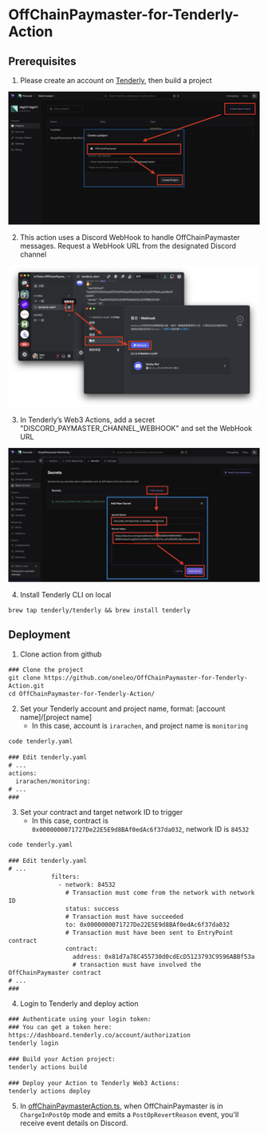# OffChainPaymaster-for-Tenderly-Action

## Prerequisites

1. Please create an account on [Tenderly](https://dashboard.tenderly.co/), then build a project

![Create Tenderly project](images/createTenderlyProject.png "Create Tenderly project")

2. This action uses a Discord WebHook to handle OffChainPaymaster messages. Request a WebHook URL from the designated Discord channel

![Create Discord webhook url](images/createDiscordWebhookUrl.png "Create Discord webhook url")

3. In Tenderly’s Web3 Actions, add a secret "DISCORD_PAYMASTER_CHANNEL_WEBHOOK" and set the WebHook URL

![Add webhook to Actions secrets](images/addWebhookToActionsSecrets.png "Add webhook to Actions secrets")

4. Install Tenderly CLI on local

```shell
brew tap tenderly/tenderly && brew install tenderly
```

## Deployment

1. Clone action from github

```shell
### Clone the project
git clone https://github.com/oneleo/OffChainPaymaster-for-Tenderly-Action.git
cd OffChainPaymaster-for-Tenderly-Action/
```

2. Set your Tenderly account and project name, format: [account name]/[project name]
   - In this case, account is `irarachen`, and project name is `monitoring`

```shell
code tenderly.yaml

### Edit tenderly.yaml
# ...
actions:
  irarachen/monitoring:
# ...
###
```

3. Set your contract and target network ID to trigger
   - In this case, contract is `0x0000000071727De22E5E9d8BAf0edAc6f37da032`, network ID is `84532`

```shell
code tenderly.yaml

### Edit tenderly.yaml
# ...
            filters:
              - network: 84532
                # Transaction must come from the network with network ID
                status: success
                # Transaction must have succeeded
                to: 0x0000000071727De22E5E9d8BAf0edAc6f37da032
                # Transaction must have been sent to EntryPoint contract
                contract:
                  address: 0x81d7a78C455730d0cdEcD5123793C9596ABBf53a
                  # transaction must have involved the OffChainPaymaster contract
# ...
###
```

4. Login to Tenderly and deploy action

```
### Authenticate using your login token:
### You can get a token here: https://dashboard.tenderly.co/account/authorization
tenderly login

### Build your Action project:
tenderly actions build

### Deploy your Action to Tenderly Web3 Actions:
tenderly actions deploy
```

5. In [offChainPaymasterAction.ts](https://github.com/oneleo/OffChainPaymaster-for-Tenderly-Action/blob/action-for-paymaster/actions/offChainPaymasterAction.ts#L320-L331), when OffChainPaymaster is in `ChargeInPostOp` mode and emits a `PostOpRevertReason` event, you'll receive event details on Discord.
